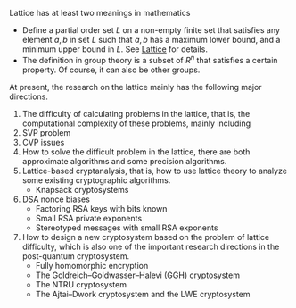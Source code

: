 Lattice has at least two meanings in mathematics

- Define a partial order set $L$ on a non-empty finite set that satisfies any element $a, b$ in set $L$ such that $a, b$
  has a maximum lower bound, and a minimum upper bound in $L$.
  See [Lattice](<https://en.wikipedia.org/wiki/Lattice_(order)>) for details.
- The definition in group theory is a subset of $R^n$ that satisfies a certain property. Of course, it can also be other
  groups.

At present, the research on the lattice mainly has the following major directions.

1. The difficulty of calculating problems in the lattice, that is, the computational complexity of these problems,
   mainly including
2. SVP problem
3. CVP issues
4. How to solve the difficult problem in the lattice, there are both approximate algorithms and some precision
   algorithms.
5. Lattice-based cryptanalysis, that is, how to use lattice theory to analyze some existing cryptographic algorithms.
    - Knapsack cryptosystems
6. DSA nonce biases
    - Factoring RSA keys with bits known
    - Small RSA private exponents
    - Stereotyped messages with small RSA exponents
7. How to design a new cryptosystem based on the problem of lattice difficulty, which is also one of the important
   research directions in the post-quantum cryptosystem.
    - Fully homomorphic encryption
    - The Goldreich–Goldwasser–Halevi (GGH) cryptosystem
    - The NTRU cryptosystem
    - The Ajtai–Dwork cryptosystem and the LWE cryptosystem


